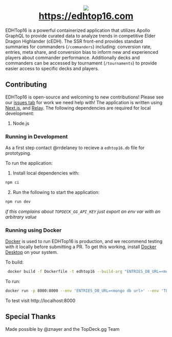 <h1 align="center">
  <img src="https://github.com/EDH-Top-16/edhtop16/blob/main/public/icon.png">
  <br>
  <a href="https://edhtop16.com">https://edhtop16.com</a>
</h1>

EDHTop16 is a powerful containerized application that utilizes Apollo GraphQL to provide curated data to analyze trends in competitive Elder Dragon Highlander (cEDH). The SSR front-end provides standard summaries for commanders (`/commanders`) including: conversion rate, entries, meta share, and conversion bias to inform new and experienced players about commander performance. Additionally decks and commanders can be accessed by tournament (`/tournaments`) to provide easier access to specific decks and players.

## Contributing

EDHTop16 is open-source and welcoming to new contributions! Please see our
[issues tab](https://github.com/EDH-Top-16/edhtop16/issues) for work we need
help with! The application is written using [Next.js](https://nextjs.org/), and
[Relay](https://relay.dev/). The following dependencies are required for local
development:

1. Node.js

### Running in Development

As a first step contact @rrdelaney to recieve a `edhtop16.db` file for prototyping.

To run the application:

1) Install local dependencies with:

```sh
npm ci
```

2) Run the following to start the application:

```sh
npm run dev
```

*if this complains about `TOPDECK_GG_API_KEY` just export an env var with an arbitrary value*

### Running using Docker

[Docker](https://www.docker.com/) is used to run EDHTop16 is production, and we
recommend testing with it locally before submitting a PR. To get this working,
install [Docker Desktop](https://www.docker.com/products/docker-desktop/) on
your system.

To build:

```sh
 docker build -f Dockerfile -t edhtop16 --build-arg "ENTRIES_DB_URL=<mongo db url>" .
```

To run:

```sh
docker run -p 8000:8000 --env 'ENTRIES_DB_URL=<mongo db url>' --env 'TOPDECK_GG_API_KEY=<your topdeck api key> --rm edhtop16
```

To test visit http://localhost:8000

## Special Thanks

Made possible by @znayer and the TopDeck.gg Team
